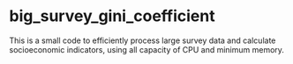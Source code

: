 # big_survey_gini_coefficient
This is a small code to efficiently process large survey data and calculate socioeconomic indicators, using all capacity of CPU and minimum memory.
